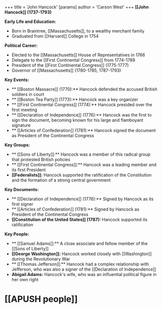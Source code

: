 +++
 title = 'John Hancock'
[params]
	author = 'Carson West'
+++
 **[[John Hancock]] (1737-1793)**

**Early Life and Education:**
* Born in Braintree, [[Massachusetts]], to a wealthy merchant family
* Graduated from [[Harvard]] College in 1754

**Political Career:**
* Elected to the [[Massachusetts]] House of Representatives in 1766
* Delegate to the [[First Continental Congress]] from 1774-1789
* President of the [[First Continental Congress]] (1775-1777)
* Governor of [[Massachusetts]] (1780-1785, 1787-1793)

**Key Events:**
* ** [[Boston Massacre]] (1770):** Hancock defended the accused British soldiers in court
* ** [[Boston Tea Party]] (1773):** Hancock was a key organizer
* ** [[First Continental Congress]] (1774):** Hancock presided over the first meeting
* ** [[Declaration of Independence]] (1776):** Hancock was the first to sign the document, becoming known for his large and flamboyant signature
* ** [[Articles of Confederation]] (1781):** Hancock signed the document as President of the Continental Congress

**Key Groups:**
* ** [[Sons of Liberty]]:** Hancock was a member of this radical group that protested British policies
* ** [[First Continental Congress]]:** Hancock was a leading member and its first President
* **[[Federalists]]:** Hancock supported the ratification of the Constitution and the formation of a strong central government

**Key Documents:**
* ** [[Declaration of Independence]] (1776):** Signed by Hancock as its first signer
* ** [[Articles of Confederation]] (1781):** Signed by Hancock as President of the Continental Congress
* **[[Constitution of the United States]] (1787):** Hancock supported its ratification

**Key People:**
* ** [[Samuel Adams]]:** A close associate and fellow member of the [[Sons of Liberty]]
* **[[George Washington]]:** Hancock worked closely with [[Washington]] during the Revolutionary War
* ** [[Thomas Jefferson]]:** Hancock had a complex relationship with Jefferson, who was also a signer of the [[Declaration of Independence]]
* **Abigail Adams:** Hancock's wife, who was an influential political figure in her own right
# [[APUSH people]]